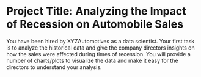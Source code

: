 # Project Title: Analyzing the Impact of Recession on Automobile Sales

You have been hired by XYZAutomotives as a data scientist. Your first task is to analyze the historical data and give the company
directors insights on how the sales were affected during times of recession. You will provide a number of charts/plots to visualize
the data and make it easy for the directors to understand your analysis.
